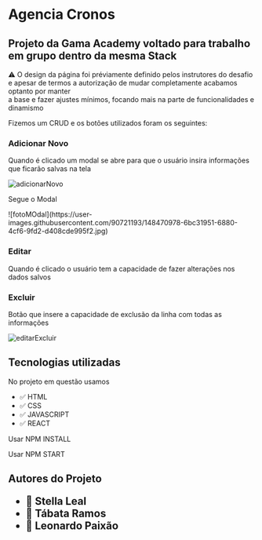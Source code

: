 <h1>Agencia Cronos</h1>
<h2>Projeto da Gama Academy voltado para trabalho em grupo dentro da mesma Stack</h2>

<p>⚠️ O design da página foi préviamente definido pelos instrutores do desafio<br>
e apesar de termos a autorização de mudar completamente acabamos optanto por manter <br>
a base e fazer ajustes mínimos, focando mais na parte de funcionalidades e dinamismo</p>

<p>Fizemos um CRUD e os botões utilizados foram os seguintes: </p>

<h3>Adicionar Novo</h3>
<p>Quando é clicado um modal se abre para que o usuário insira informações que ficarão salvas na tela</p>

![adicionarNovo](https://user-images.githubusercontent.com/90721193/148301537-595a15f7-8a73-4060-b31d-6cee4176133b.png)

<p>Segue o Modal</p>
![fotoMOdal](https://user-images.githubusercontent.com/90721193/148470978-6bc31951-6880-4cf6-9fd2-d408cde995f2.jpg)

<h3>Editar</h3>
<p>Quando é clicado o usuário tem a capacidade de fazer alterações nos dados salvos</p>

<h3>Excluir</h3>
<p>Botão que insere a capacidade de exclusão da linha com todas as informações</p>

![editarExcluir](https://user-images.githubusercontent.com/90721193/148301806-a95e4c9d-656a-437a-913e-5af0324f063b.png)

<h2>Tecnologias utilizadas</h2>
<p>No projeto em questão usamos</p>
<ul>
    <li>✅ HTML</li>
    <li>✅ CSS</li>
    <li>✅ JAVASCRIPT</li>
    <li>✅ REACT</li>
</ul>

<p>Usar NPM INSTALL</p>
<p>Usar NPM START</p>

<h2>Autores do Projeto</p>
<ul>
    <li>🔴 Stella Leal</li>
    <li>🔴 Tábata Ramos</li>
    <li>🔴 Leonardo Paixão</li>
</ul>
